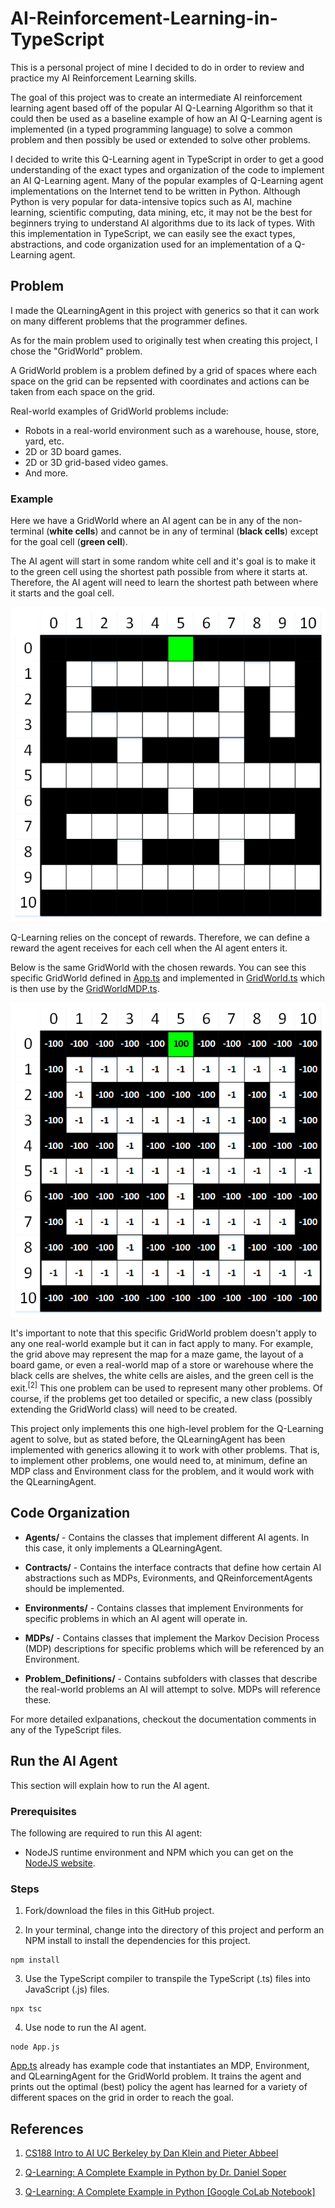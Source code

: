 # AI-Reinforcement-Learning-in-TypeScript
This is a personal project of mine I decided to do in order to review and practice my AI Reinforcement Learning skills.

The goal of this project was to create an intermediate AI reinforcement learning agent based off of the popular AI Q-Learning Algorithm so that it could then be used as a baseline example of how an AI Q-Learning agent is implemented (in a typed programming language) to solve a common problem and then possibly be used or extended to solve other problems.

I decided to write this Q-Learning agent in TypeScript in order to get a good understanding of the exact types and organization of the code to implement an AI Q-Learning agent. Many of the popular examples of Q-Learning agent implementations on the Internet tend to be written in Python. Although Python is very popular for data-intensive topics such as AI, machine learning, scientific computing, data mining, etc, it may not be the best for beginners trying to understand AI algorithms due to its lack of types. With this implementation in TypeScript, we can easily see the exact types, abstractions, and code organization used for an implementation of a Q-Learning agent.

## Problem

I made the QLearningAgent in this project with generics so that it can work on many different problems that the programmer defines.

As for the main problem used to originally test when creating this project, I chose the "GridWorld" problem.

A GridWorld problem is a problem defined by a grid of spaces where each space on the grid can be repsented with coordinates and actions can be taken from each space on the grid.

 Real-world examples of GridWorld problems include:
 - Robots in a real-world environment such as a warehouse, house, store, yard, etc.
 - 2D or 3D board games.
 - 2D or 3D grid-based video games.
 - And more.

### Example

Here we have a GridWorld where an AI agent can be in any of the non-terminal (**white cells**) and cannot be in any of terminal (**black cells**) except for the goal cell (**green cell**).

The AI agent will start in some random white cell and it's goal is to make it to the green cell using the shortest path possible from where it starts at. Therefore, the AI agent will need to learn the shortest path between where it starts and the goal cell.

![GridWorld Exmaple](/Problem_Definitions/GridWorld/images/warehouse-map.png)

Q-Learning relies on the concept of rewards. Therefore, we can define a reward the agent receives for each cell when the AI agent enters it.

Below is the same GridWorld with the chosen rewards. You can see this specific GridWorld defined in [App.ts](/App.ts) and implemented in [GridWorld.ts](/Problem_Definitions/GridWorld/GridWorld.ts) which is then use by the [GridWorldMDP.ts](/MDPs/GridWorldMDP.ts).

![GridWorld Example with Rewards](/Problem_Definitions/GridWorld/images/warehouse-map-rewards.png)

It's important to note that this specific GridWorld problem doesn't apply to any one real-world example but it can in fact apply to many. For example, the grid above may represent the map for a maze game, the layout of a board game, or even a real-world map of a store or warehouse where the black cells are shelves, the white cells are aisles, and the green cell is the exit.<sup>[2]</sup> This one problem can be used to represent many other problems. Of course, if the problems get too detailed or specific, a new class (possibly extending the GridWorld class) will need to be created.

This project only implements this one high-level problem for the Q-Learning agent to solve, but as stated before, the QLearningAgent has been implemented with generics allowing it to work with other problems. That is, to implement other problems, one would need to, at minimum, define an MDP class and Environment class for the problem, and it would work with the QLearningAgent.

## Code Organization

- **Agents/** - Contains the classes that implement different AI agents. In this case, it only implements a QLearningAgent.

- **Contracts/** - Contains the interface contracts that define how certain AI abstractions such as MDPs, Evironments, and QReinforcementAgents should be implemented.

- **Environments/** - Contains classes that implement Environments for specific problems in which an AI agent will operate in.

- **MDPs/** - Contains classes that implement the Markov Decision Process (MDP) descriptions for specific problems which will be referenced by an Environment.

- **Problem_Definitions/** - Contains subfolders with classes that describe the real-world problems an AI will attempt to solve. MDPs will reference these.

For more detailed exlpanations, checkout the documentation comments in any of the TypeScript files.

## Run the AI Agent

This section will explain how to run the AI agent.

### Prerequisites

The following are required to run this AI agent:

- NodeJS runtime environment and NPM which you can get on the [NodeJS website](https://nodejs.org/en/download/).

### Steps

1. Fork/download the files in this GitHub project.

2. In your terminal, change into the directory of this project and perform an NPM install to install the dependencies for this project.

```
npm install
```

3. Use the TypeScript compiler to transpile the TypeScript (.ts) files into JavaScript (.js) files.

```
npx tsc
```

4. Use node to run the AI agent.

```
node App.js
```

[App.ts](/App.ts) already has example code that instantiates an MDP, Environment, and QLearningAgent for the GridWorld problem. It trains the agent and prints out the optimal (best) policy the agent has learned for a variety of different spaces on the grid in order to reach the goal.

## References
1. [CS188 Intro to AI UC Berkeley by Dan Klein and Pieter Abbeel](http://ai.berkeley.edu/lecture_videos.html)

2. [Q-Learning: A Complete Example in Python by Dr. Daniel Soper](https://www.youtube.com/watch?v=iKdlKYG78j4)

3. [Q-Learning: A Complete Example in Python [Google CoLab Notebook]](https://colab.research.google.com/drive/1E2RViy7xmor0mhqskZV14_NUj2jMpJz3)
